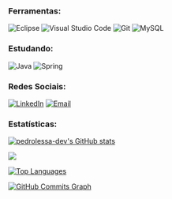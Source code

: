 <!-- <img width=100% src="https://capsule-render.vercel.app/api?type=waving&color=1c1917&height=120&section=header"/> -->

<!-- [![Typing SVG](https://readme-typing-svg.herokuapp.com/?color=1c1917&size=35&center=true&vCenter=true&width=1000&lines=Olá,+Meu+nome+é+Pedro+Lessa;Eu+tenho+17+anos;Eu+estou+graduando+em+Engenharia+de+Software;Seja+Bem-vindo(a)!+:%29)](https://git.io/typing-svg) -->

### Ferramentas:
![Eclipse](https://img.shields.io/badge/Eclipse-2C2255?style=for-the-badge&logo=eclipse&logoColor=white
) ![Visual Studio Code](https://img.shields.io/badge/Visual_Studio_Code-0078D4?style=for-the-badge&logo=visual%20studio%20code&logoColor=white
) ![Git](https://img.shields.io/badge/GIT-E44C30?style=for-the-badge&logo=git&logoColor=white
) ![MySQL](https://img.shields.io/badge/MySQL-005C84?style=for-the-badge&logo=mysql&logoColor=white
)

### Estudando:
![Java](https://img.shields.io/badge/Java-ED8B00?style=for-the-badge&logo=openjdk&logoColor=white) ![Spring](https://img.shields.io/badge/Spring-6DB33F?style=for-the-badge&logo=spring&logoColor=white
)

### Redes Sociais:
[![LinkedIn](https://img.shields.io/badge/LinkedIn-0077B5?style=for-the-badge&logo=linkedin&logoColor=white)](https://www.linkedin.com/in/pedro-lessa-6219a5212/) [![Email](https://img.shields.io/badge/Gmail-D14836?style=for-the-badge&logo=gmail&logoColor=white)](mailto:pedrovideosanimados@gmail.com)

### Estatísticas:
<a href="http://www.github.com/pedrolessa-dev"><img src="https://github-readme-stats.vercel.app/api?username=pedrolessa-dev&show_icons=true&hide=&count_private=true&title_color=0891b2&text_color=fefefe&icon_color=0891b2&bg_color=1c1917&hide_border=false&show_icons=true" alt="pedrolessa-dev's GitHub stats" /></a><a href="http://www.github.com/pedrolessa-dev">

<img src="https://github-readme-streak-stats.herokuapp.com/?user=pedrolessa-dev&stroke=fefefe&background=1c1917&ring=0891b2&fire=0891b2&currStreakNum=fefefe&currStreakLabel=0891b2&sideNums=fefefe&sideLabels=fefefe&dates=fefe&hide_border=false" /></a> 

<a href="https://github.com/pedrolessa-dev" align="left"><img src="https://github-readme-stats.vercel.app/api/top-langs/?username=pedrolessa-dev&langs_count=10&title_color=0891b2&text_color=fefefe&icon_color=0891b2&bg_color=1c1917&hide_border=false&locale=en&custom_title=Top%20%Languages" alt="Top Languages" /></a>

<a href="http://www.github.com/pedrolessa-dev"><img src="https://github-readme-activity-graph.cyclic.app/graph?username=pedrolessa-dev&bg_color=1c1917&color=fefefe&line=0891b2&point=fefefe&area_color=1c1917&area=true&hide_border=false&custom_title=GitHub%20Commits%20Graph" alt="GitHub Commits Graph" /></a>

<!-- ![Snake animation](https://github.com/pedrolessa-dev/pedrolessa-dev/blob/output/github-contribution-grid-snake.svg) -->

<!-- <img width=100% src="https://capsule-render.vercel.app/api?type=waving&color=1c1917&height=120&section=footer"/> -->
